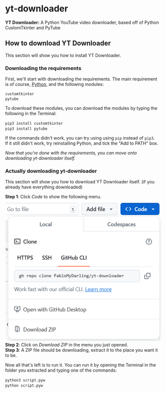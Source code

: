 # yt-downloader
**YT Downloader:** A Python YouTube video downloader, based off of Python CustomTkinter and PyTube
## How to download YT Downloader
This section will show you how to install YT Downloader.

### Downloading the requirements
First, we'll start with downloading the requirements. The main requirement is of course, [Python](https://www.python.org), and the following modules:

```
customtkinter
pytube
```

To download these modules, you can download the modules by typing the following in the Terminal:  

``pip3 install customtkinter``  
``pip3 install pytube``  

If the commands didn't work, you can try using using ``pip`` instead of ``pip3``.  
If it still didn't work, try reinstalling Python, and tick the "Add to PATH" box.  

*Now that you're done with the requirements, you can move onto downloading yt-downloader itself.*  

### Actually downloading yt-downloader
This section will show you how to download YT Downloader itself. (if you already have everything downloaded)  

**Step 1**: Click *Code* to show the following menu.  
![Step 1](assets/step1.png)  
**Step 2**: Click on *Download ZIP* in the menu you just opened.  
**Step 3**: A ZIP file should be downloading, extract it to the place you want it to be.

Now all that's left is to run it. You can run it by opening the Terminal in the folder you extracted and typing one of the commands:  

``python3 script.pyw``  
``python script.pyw``

